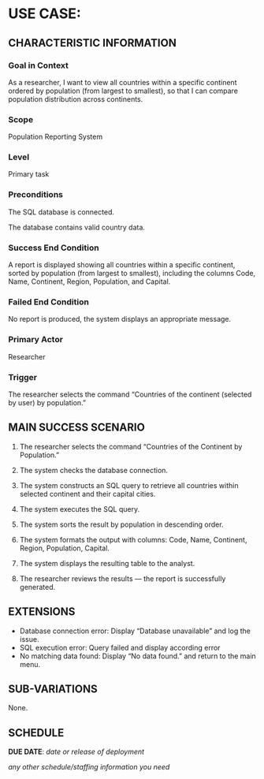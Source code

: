 # USE CASE: <number> <the name should be the goal as a short active verb phrase>

## CHARACTERISTIC INFORMATION

### Goal in Context

As a researcher, I want to view all countries within a specific continent ordered by population (from largest to smallest), so that I can compare population distribution across continents.

### Scope

Population Reporting System

### Level

Primary task

### Preconditions

The SQL database is connected.

The database contains valid country data.

### Success End Condition

A report is displayed showing all countries within a specific continent, sorted by population (from largest to smallest), including the columns Code, Name, Continent, Region, Population, and Capital.

### Failed End Condition

No report is produced, the system displays an appropriate message.

### Primary Actor

Researcher

### Trigger

The researcher selects the command “Countries of the continent (selected by user) by population.”

## MAIN SUCCESS SCENARIO

1. The researcher selects the command “Countries of the Continent by Population.”

2. The system checks the database connection.

3. The system constructs an SQL query to retrieve all countries within selected continent and their capital cities.

4. The system executes the SQL query.

5. The system sorts the result by population in descending order.

6. The system formats the output with columns: Code, Name, Continent, Region, Population, Capital.

7. The system displays the resulting table to the analyst.

8. The researcher reviews the results — the report is successfully generated.

## EXTENSIONS

- Database connection error: Display “Database unavailable” and log the issue.
- SQL execution error: Query failed and display according error
- No matching data found: Display “No data found.” and return to the main menu.

## SUB-VARIATIONS

None.

## SCHEDULE

**DUE DATE**: *date or release of deployment*

*any other schedule/staffing information you need*